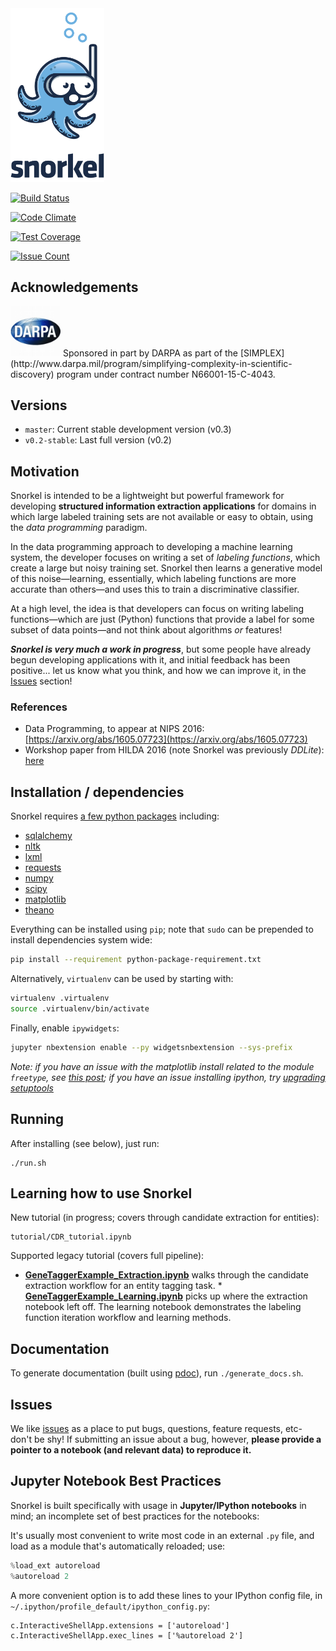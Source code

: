 <img src="figs/logo_01.png" width="150"/>

[![Build Status](https://travis-ci.org/HazyResearch/snorkel.svg?branch=master)](https://travis-ci.org/HazyResearch/snorkel)

[![Code Climate](https://codeclimate.com/github/HazyResearch/snorkel/badges/gpa.svg)](https://codeclimate.com/github/HazyResearch/snorkel)

[![Test Coverage](https://codeclimate.com/github/HazyResearch/snorkel/badges/coverage.svg)](https://codeclimate.com/github/HazyResearch/snorkel/coverage)

[![Issue Count](https://codeclimate.com/github/HazyResearch/snorkel/badges/issue_count.svg)](https://codeclimate.com/github/HazyResearch/snorkel)

## Acknowledgements
<img src="figs/darpa.JPG" width="80" height="80" />
Sponsored in part by DARPA as part of the [SIMPLEX](http://www.darpa.mil/program/simplifying-complexity-in-scientific-discovery) program under contract number N66001-15-C-4043.

## Versions
* `master`: Current stable development version (v0.3)
* `v0.2-stable`: Last full version (v0.2)

## Motivation
Snorkel is intended to be a lightweight but powerful framework for developing **structured information extraction applications** for domains in which large labeled training sets are not available or easy to obtain, using the _data programming_ paradigm.

In the data programming approach to developing a machine learning system, the developer focuses on writing a set of _labeling functions_, which create a large but noisy training set. Snorkel then learns a generative model of this noise&mdash;learning, essentially, which labeling functions are more accurate than others&mdash;and uses this to train a discriminative classifier.

At a high level, the idea is that developers can focus on writing labeling functions&mdash;which are just (Python) functions that provide a label for some subset of data points&mdash;and not think about algorithms _or_ features!

**_Snorkel is very much a work in progress_**, but some people have already begun developing applications with it, and initial feedback has been positive... let us know what you think, and how we can improve it, in the [Issues](https://github.com/HazyResearch/ddlite/issues) section!

### References
* Data Programming, to appear at NIPS 2016: [https://arxiv.org/abs/1605.07723](https://arxiv.org/abs/1605.07723)
* Workshop paper from HILDA 2016 (note Snorkel was previously _DDLite_): [here](http://cs.stanford.edu/people/chrismre/papers/DDL_HILDA_2016.pdf)

## Installation / dependencies

Snorkel requires [a few python packages](python-package-requirement.txt) including:

* [sqlalchemy](http://www.sqlalchemy.org/)
* [nltk](http://www.nltk.org/install.html)
* [lxml](http://lxml.de/installation.html)
* [requests](http://docs.python-requests.org/en/master/user/install/#install)
* [numpy](http://docs.scipy.org/doc/numpy-1.10.1/user/install.html)
* [scipy](http://www.scipy.org/install.html)
* [matplotlib](http://matplotlib.org/users/installing.html)
* [theano](http://deeplearning.net/software/theano/install.html)

Everything can be installed using `pip`; note that `sudo` can be prepended to install
dependencies system wide:
```bash
pip install --requirement python-package-requirement.txt
```

Alternatively, `virtualenv` can be used by starting with:
```bash
virtualenv .virtualenv
source .virtualenv/bin/activate
```

Finally, enable `ipywidgets`:
```bash
jupyter nbextension enable --py widgetsnbextension --sys-prefix
```

*Note: if you have an issue with the matplotlib install related to the module `freetype`, see [this post](http://stackoverflow.com/questions/20533426/ubuntu-running-pip-install-gives-error-the-following-required-packages-can-no); if you have an issue installing ipython, try [upgrading setuptools](http://stackoverflow.com/questions/35943606/error-on-installing-ipython-for-python-3-sys-platform-darwin-and-platform)*

## Running
After installing (see below), just run:
```
./run.sh
```

## Learning how to use Snorkel
New tutorial (in progress; covers through candidate extraction for entities):
```
tutorial/CDR_tutorial.ipynb
```

Supported legacy tutorial (covers full pipeline):
 * **[GeneTaggerExample_Extraction.ipynb](https://github.com/HazyResearch/ddlite/blob/master/examples/GeneTaggerExample_Extraction.ipynb)** walks through the candidate extraction workflow for an entity tagging task. * **[GeneTaggerExample_Learning.ipynb](https://github.com/HazyResearch/ddlite/blob/master/examples/GeneTaggerExample_Learning.ipynb)** picks up where the extraction notebook left off. The learning notebook demonstrates the labeling function iteration workflow and learning methods.

## Documentation
To generate documentation (built using [pdoc](https://github.com/BurntSushi/pdoc)), run `./generate_docs.sh`.

## Issues
We like [issues](https://github.com/HazyResearch/snorkel/issues) as a place to put bugs, questions, feature requests, etc- don't be shy!
If submitting an issue about a bug, however, **please provide a pointer to a notebook (and relevant data) to reproduce it.**

## Jupyter Notebook Best Practices

Snorkel is built specifically with usage in **Jupyter/IPython notebooks** in mind; an incomplete set of best practices for the notebooks:

It's usually most convenient to write most code in an external `.py` file, and load as a module that's automatically reloaded; use:
```python
%load_ext autoreload
%autoreload 2
```
A more convenient option is to add these lines to your IPython config file, in `~/.ipython/profile_default/ipython_config.py`:
```
c.InteractiveShellApp.extensions = ['autoreload']     
c.InteractiveShellApp.exec_lines = ['%autoreload 2']
```
